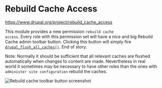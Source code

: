 # Rebuild Cache Access

https://www.drupal.org/project/rebuild_cache_access

This module provides a new permission <code>rebuild cache access</code>. Every role with this permission set will have a nice and big Rebuild Cache admin toolbar button. Clicking this button will simply fire <a href="https://api.drupal.org/api/drupal/core%21includes%21common.inc/function/drupal_flush_all_caches/8.5.x"><code>drupal_flush_all_caches()</code></a>. End of story.

Note: Normally it should be sufficient that all relevant caches are flushed automatically when changes to content are made. Nevertheless in real world it sometimes may be necessary to have other roles than the ones with <code>administer site configuration</code> rebuild the caches.

![Rebuild cache toolbar button screenshot](https://www.drupal.org/files/project-images/drupal_rebuild_cache_access.png)
